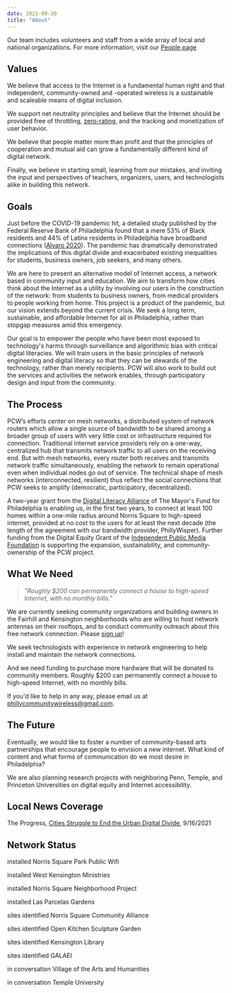 ```yaml
---
date: 2021-09-30
title: "About"
---
```

Our team includes volunteers and staff from a wide array of local and national organizations. For more information, visit our [People page](https://phillycommunitywireless.org/people/)

## Values

We believe that access to the Internet is a fundamental human right and that independent, community-owned and -operated wireless is a sustainable and scaleable means of digital inclusion.

We support net neutrality principles and believe that the Internet should be provided free of throttling, [zero-rating](https://en.wikipedia.org/wiki/Zero-rating), and the tracking and monetization of user behavior.

We believe that people matter more than profit and that the principles of cooperation and mutual aid can grow a fundamentally different kind of digital network.

Finally, we believe in starting small, learning from our mistakes, and inviting the input and perspectives of teachers, organizers, users, and technologists alike in building this network.

## Goals

Just before the COVID-19 pandemic hit, a detailed study published by the Federal Reserve Bank of Philadelphia found that a mere 53% of Black residents and 44% of Latinx residents in Philadelphia have broadband connections ([Alvaro 2020](https://www.benton.org/headlines/toward-digital-inclusion-broadband-access-third-federal-reserve-district)). The pandemic has dramatically demonstrated the implications of this digital divide and exacerbated existing inequalities for students, business owners, job seekers, and many others.

We are here to present an alternative model of Internet access, a network based in community input and education. We aim to transform how cities think about the Internet as a utility by involving our users in the construction of the network: from students to business owners, from medical providers to people working from home. This project is a product of the pandemic, but our vision extends beyond the current crisis. We seek a long term, sustainable, and affordable Internet for all in Philadelphia, rather than stopgap measures amid this emergency.

Our goal is to empower the people who have been most exposed to technology's harms through surveillance and algorithmic bias with critical digital literacies. We will train users in the basic principles of network engineering and digital literacy so that they can be stewards of the technology, rather than merely recipients. PCW will also work to build out the services and activities the network enables, through participatory design and input from the community.

## The Process

PCW’s efforts center on mesh networks, a distributed system of network routers which allow a single source of bandwidth to be shared among a broader group of users with very little cost or infrastructure required for connection. Traditional internet service providers rely on a one-way, centralized hub that transmits network traffic to all users on the receiving end. But with mesh networks, every router both receives and transmits network traffic simultaneously, enabling the network to remain operational even when individual nodes go out of service. The technical shape of mesh networks (interconnected, resilient) thus reflect the social connections that PCW seeks to amplify (democratic, participatory, decentralized).

A two-year grant from the [Digital Literacy Alliance](http://www.mayorsfundphila.org/initiatives/digital-literacy-alliance/) of The Mayor's Fund for Philadelphia is enabling us, in the first two years, to connect at least 100 homes within a one-mile radius around Norris Square to high-speed internet, provided at no cost to the users for at least the next decade (the length of the agreement with our bandwidth provider, PhillyWisper). Further funding from the Digital Equity Grant of the [Independent Public Media Foundation](https://independencemedia.org/2021-community-voices-and-digital-equity-grants/) is supporting the expansion, sustainability, and community-ownership of the PCW project.

## What We Need

> <p class="f3"><i>"Roughly $200 can permanently connect a house to high-speed Internet, with no monthly bills."</i></p>

We are currently seeking community organizations and building owners in the Fairhill and Kensington neighborhoods who are willing to host network antennas on their rooftops, and to conduct community outreach about this free network connection. Please [sign up](https://docs.google.com/forms/d/e/1FAIpQLSfjx0A9mFxMiXSb1jisgcHFHwTzktsuz4c36Ja1tVOQjjXzow/viewform)!

We seek technologists with experience in network engineering to help install and maintain the network connections. 

And we need funding to purchase more hardware that will be donated to community members. Roughly $200 can permanently connect a house to high-speed Internet, with no monthly bills. 

If you'd like to help in any way, please email us at phillycommunitywireless@gmail.com.

## The Future

Eventually, we would like to foster a number of community-based arts partnerships that encourage people to envision a new internet. What kind of content and what forms of communication do we most desire in Philadelphia?

We are also planning research projects with neighboring Penn, Temple, and Princeton Universities on digital equity and Internet accessibility.

## Local News Coverage

The Progress, [Cities Struggle to End the Urban Digital Divide](https://progressive.org/latest/urban-digital-divide-rosen-210916/), 9/16/2021

## Network Status

<span class="bg-gold black ph2 pv1 br3 small-caps">installed</span> Norris Square Park Public Wifi

<span class="bg-gold black ph2 pv1 br3 small-caps">installed</span> West Kensington Ministries

<span class="bg-gold black ph2 pv1 br3 small-caps">installed</span> Norris Square Neighborhood Project

<span class="bg-gold black ph2 pv1 br3 small-caps">installed</span> Las Parcelas Gardens

<span class="bg-yellow dark-gray ph2 pv1 br3 small-caps">sites identified</span> Norris Square Community Alliance

<span class="bg-yellow dark-gray ph2 pv1 br3 small-caps">sites identified</span> Open Kitchen Sculpture Garden

<span class="bg-yellow dark-gray ph2 pv1 br3 small-caps">sites identified</span> Kensington Library

<span class="bg-yellow dark-gray ph2 pv1 br3 small-caps">sites identified</span> GALAEI

<span class="bg-light-yellow near-black ph2 pv1 br3 small-caps">in conversation</span> Village of the Arts and Humanities

<span class="bg-light-yellow near-black ph2 pv1 br3 small-caps">in conversation</span> Temple University
